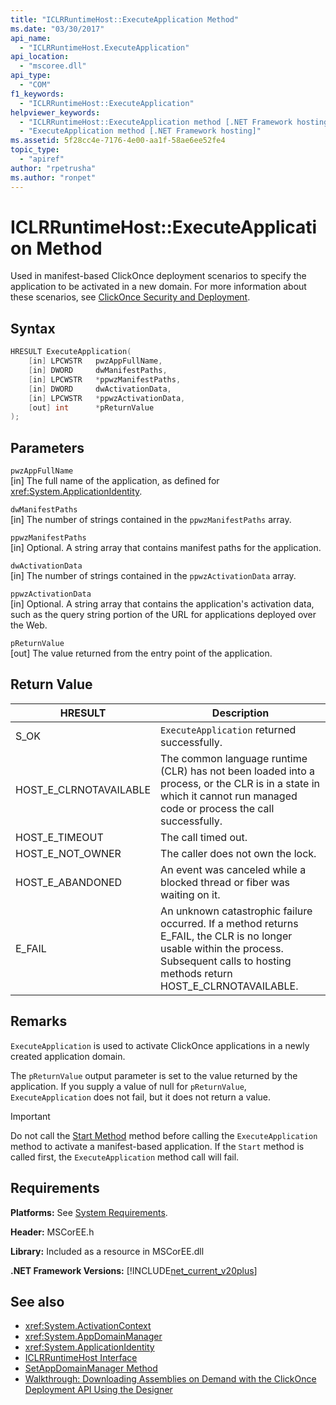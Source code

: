 ```yaml
---
title: "ICLRRuntimeHost::ExecuteApplication Method"
ms.date: "03/30/2017"
api_name: 
  - "ICLRRuntimeHost.ExecuteApplication"
api_location: 
  - "mscoree.dll"
api_type: 
  - "COM"
f1_keywords: 
  - "ICLRRuntimeHost::ExecuteApplication"
helpviewer_keywords: 
  - "ICLRRuntimeHost::ExecuteApplication method [.NET Framework hosting]"
  - "ExecuteApplication method [.NET Framework hosting]"
ms.assetid: 5f28cc4e-7176-4e00-aa1f-58ae6ee52fe4
topic_type: 
  - "apiref"
author: "rpetrusha"
ms.author: "ronpet"
---
```

# ICLRRuntimeHost::ExecuteApplication Method
Used in manifest-based ClickOnce deployment scenarios to specify the application to be activated in a new domain. For more information about these scenarios, see [ClickOnce Security and Deployment](/visualstudio/deployment/clickonce-security-and-deployment).  
  
## Syntax  
  
```cpp  
HRESULT ExecuteApplication(  
    [in] LPCWSTR   pwzAppFullName,  
    [in] DWORD     dwManifestPaths,  
    [in] LPCWSTR   *ppwzManifestPaths,  
    [in] DWORD     dwActivationData,  
    [in] LPCWSTR   *ppwzActivationData,  
    [out] int      *pReturnValue  
);  
```  
  
## Parameters  
 `pwzAppFullName`  
 [in] The full name of the application, as defined for <xref:System.ApplicationIdentity>.  
  
 `dwManifestPaths`  
 [in] The number of strings contained in the `ppwzManifestPaths` array.  
  
 `ppwzManifestPaths`  
 [in] Optional. A string array that contains manifest paths for the application.  
  
 `dwActivationData`  
 [in] The number of strings contained in the `ppwzActivationData` array.  
  
 `ppwzActivationData`  
 [in] Optional. A string array that contains the application's activation data, such as the query string portion of the URL for applications deployed over the Web.  
  
 `pReturnValue`  
 [out] The value returned from the entry point of the application.  
  
## Return Value  
  
|HRESULT|Description|  
|-------------|-----------------|  
|S_OK|`ExecuteApplication` returned successfully.|  
|HOST_E_CLRNOTAVAILABLE|The common language runtime (CLR) has not been loaded into a process, or the CLR is in a state in which it cannot run managed code or process the call successfully.|  
|HOST_E_TIMEOUT|The call timed out.|  
|HOST_E_NOT_OWNER|The caller does not own the lock.|  
|HOST_E_ABANDONED|An event was canceled while a blocked thread or fiber was waiting on it.|  
|E_FAIL|An unknown catastrophic failure occurred. If a method returns E_FAIL, the CLR is no longer usable within the process. Subsequent calls to hosting methods return HOST_E_CLRNOTAVAILABLE.|  
  
## Remarks  
 `ExecuteApplication` is used to activate ClickOnce applications in a newly created application domain.  
  
 The `pReturnValue` output parameter is set to the value returned by the application. If you supply a value of null for `pReturnValue`, `ExecuteApplication` does not fail, but it does not return a value.  
  
> [!IMPORTANT]
>  Do not call the [Start Method](../../../../docs/framework/unmanaged-api/hosting/iclrruntimehost-start-method.md) method before calling the `ExecuteApplication` method to activate a manifest-based application. If the `Start` method is called first, the `ExecuteApplication` method call will fail.  
  
## Requirements  
 **Platforms:** See [System Requirements](../../../../docs/framework/get-started/system-requirements.md).  
  
 **Header:** MSCorEE.h  
  
 **Library:** Included as a resource in MSCorEE.dll  
  
 **.NET Framework Versions:** [!INCLUDE[net_current_v20plus](../../../../includes/net-current-v20plus-md.md)]  
  
## See also

- <xref:System.ActivationContext>
- <xref:System.AppDomainManager>
- <xref:System.ApplicationIdentity>
- [ICLRRuntimeHost Interface](../../../../docs/framework/unmanaged-api/hosting/iclrruntimehost-interface.md)
- [SetAppDomainManager Method](../../../../docs/framework/unmanaged-api/hosting/ihostcontrol-setappdomainmanager-method.md)
- [Walkthrough: Downloading Assemblies on Demand with the ClickOnce Deployment API Using the Designer](/visualstudio/deployment/walkthrough-downloading-assemblies-on-demand-with-the-clickonce-deployment-api-using-the-designer)
